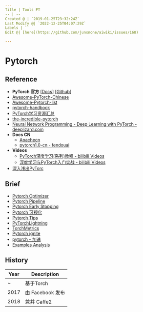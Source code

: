 ```yaml
---
Title | Tools PT
-- | --
Created @ | `2019-01-25T23:32:24Z`
Last Modify @| `2022-12-25T04:07:29Z`
Labels | ``
Edit @| [here](https://github.com/junxnone/aiwiki/issues/168)

---
```

# Pytorch

## Reference 
- **PyTorch 官方** [[Docs](https://pytorch.org/)] [[Github](https://github.com/pytorch/pytorch)]
- [Awesome-PyTorch-Chinese](https://github.com/INTERMT/Awesome-PyTorch-Chinese)
- [Awesome-Pytorch-list](https://github.com/bharathgs/Awesome-pytorch-list)
- [pytorch-handbook](https://github.com/zergtant/pytorch-handbook)
- [PyTorch学习资源汇总](https://blog.csdn.net/fendouaini/article/details/89944199)
- [the-incredible-pytorch](https://github.com/ritchieng/the-incredible-pytorch)
- [Neural Network Programming - Deep Learning with PyTorch - deeplizard.com](https://deeplizard.com/learn/playlist/PLZbbT5o_s2xrfNyHZsM6ufI0iZENK9xgG)
- **Docs CN**
  - [Apachecn](https://pytorch.apachecn.org/)
  - [pytorch1.0-cn - fendouai](https://github.com/fendouai/pytorch1.0-cn)
- **Videos**
  - [PyTorch深度学习(系列)教程 - bilibili Videos](https://www.bilibili.com/video/av31914351/)
  - [深度学习与PyTorch入门实战 - bilibili Videos](https://www.bilibili.com/video/av49008640/)
- [深入浅出PyTorc](https://datawhalechina.github.io/thorough-pytorch/index.html)

## Brief
- [Pytorch Optimizer](/Pytorch_Optimizer)
- [Pytorch Pipeline](/Pytorch_Pipeline)
- [Pytorch Early Stopping](/Pytorch_Early_Stopping)
- [Pytorch 可视化](/Pytorch_Visualization)
- [Pytorch Tips](/Pytorch_Tips)
- [PyTorchLightning](https://github.com/PyTorchLightning/pytorch-lightning)
- [TorchMetrics](https://torchmetrics.readthedocs.io/en/latest/)
- [Pytorch ignite](https://github.com/pytorch/ignite/)
- [pytorch - 加速](/Pytorch_加速)
- [Examples Analysis](https://github.com/junxnone/examples-1/issues/1)


## History

Year | Description
-- | --
~ | 基于Torch
2017 | 由 Facebook 发布
2018 | 兼并 Caffe2



